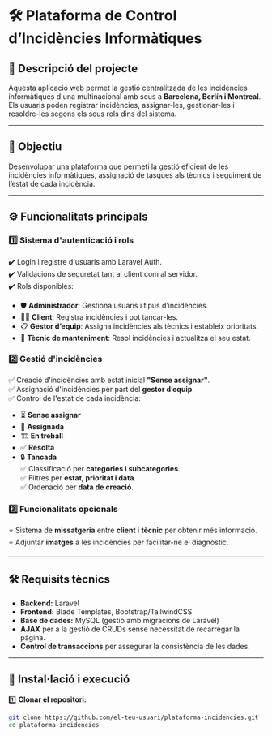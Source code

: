 # 🛠️ Plataforma de Control d’Incidències Informàtiques

## 📌 Descripció del projecte  
Aquesta aplicació web permet la gestió centralitzada de les incidències informàtiques d'una multinacional amb seus a **Barcelona, Berlín i Montreal**. Els usuaris poden registrar incidències, assignar-les, gestionar-les i resoldre-les segons els seus rols dins del sistema.

---

## 🎯 Objectiu  
Desenvolupar una plataforma que permeti la gestió eficient de les incidències informàtiques, assignació de tasques als tècnics i seguiment de l’estat de cada incidència.

---

## ⚙️ Funcionalitats principals  
### 1️⃣ **Sistema d'autenticació i rols**  
✔️ Login i registre d'usuaris amb Laravel Auth.  
✔️ Validacions de seguretat tant al client com al servidor.  
✔️ Rols disponibles:  
   - 🛡️ **Administrador**: Gestiona usuaris i tipus d’incidències.  
   - 👨‍💼 **Client**: Registra incidències i pot tancar-les.  
   - 📋 **Gestor d’equip**: Assigna incidències als tècnics i estableix prioritats.  
   - 🔧 **Tècnic de manteniment**: Resol incidències i actualitza el seu estat.  

### 2️⃣ **Gestió d'incidències**  
✅ Creació d'incidències amb estat inicial **"Sense assignar"**.  
✅ Assignació d'incidències per part del **gestor d’equip**.  
✅ Control de l'estat de cada incidència:  
   - ⏳ **Sense assignar**  
   - 📌 **Assignada**  
   - 🏗️ **En treball**  
   - ✅ **Resolta**  
   - 🔒 **Tancada**  
✅ Classificació per **categories i subcategories**.  
✅ Filtres per **estat, prioritat i data**.  
✅ Ordenació per **data de creació**.  

### 3️⃣ **Funcionalitats opcionals**  
⭐ Sistema de **missatgeria** entre **client** i **tècnic** per obtenir més informació.  
⭐ Adjuntar **imatges** a les incidències per facilitar-ne el diagnòstic.  

---

## 🛠️ Requisits tècnics  
- **Backend:** Laravel  
- **Frontend:** Blade Templates, Bootstrap/TailwindCSS  
- **Base de dades:** MySQL (gestió amb migracions de Laravel)  
- **AJAX** per a la gestió de CRUDs sense necessitat de recarregar la pàgina.  
- **Control de transaccions** per assegurar la consistència de les dades.  

---

## 🚀 Instal·lació i execució  
1️⃣ **Clonar el repositori:**  
   ```bash
   git clone https://github.com/el-teu-usuari/plataforma-incidencies.git
   cd plataforma-incidencies
